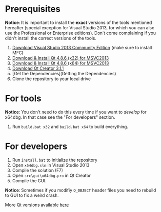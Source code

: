 # Prerequisites

**Notice**: It is important to install the **exact** versions of the tools mentioned hereafter (special exception for Visual Studio 2013, for which you can also use the Professional or Enterprise editions). Don't come complaining if you didn't install the correct versions of the tools.

1. [Download Visual Studio 2013 Community Edition](https://www.visualstudio.com/products/visual-studio-community-vs) (make sure to install MFC)
2. [Download & Install Qt 4.8.6 (x32) for MSVC2013](http://sourceforge.net/projects/qt64ng/files/qt/x86/4.8.6/msvc2013/qt-4.8.6-x86-msvc2013.exe/download)
3. [Download & Install Qt 4.8.6 (x64) for MSVC2013](http://sourceforge.net/projects/qt64ng/files/qt/x86-64/4.8.6/msvc2013/qt-4.8.6-x64-msvc2013.exe/download)
4. [Download Qt Creator 3.1.1](http://download.qt-project.org/official_releases/qtcreator/3.1/3.1.1/qt-creator-opensource-windows-x86-3.1.1.exe)
5. [Get the Dependencies](Getting the Dependencies)
6. Clone the repository to your local drive

# For tools

**Notice**: You don't need to do this every time if you want to *develop* for x64dbg. In that case see the "For developers" section.

1. Run `build.bat x32` and `build.bat x64` to build everything.

# For developers

1. Run `install.bat` to initialize the repository
2. Open `x64dbg.sln` in Visual Studio 2013
3. Compile the solution (F7)
4. Open `src\gui\x64dbg.pro` in Qt Creator
5. Compile the GUI.

**Notice**: Sometimes if you modifiy `Q_OBJECT` header files you need to rebuild to GUI to fix a weird crash.

More Qt versions available [here](https://sourceforge.net/projects/qt64ng/files)